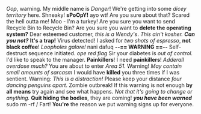 _Oop_, warning.
My middle name is _Danger_!
We're getting into some _dicey territory_ here.
Shneaky!
**sPoOpY!**
ayo wtf
Are you sure about that?
Scared the hell outta me!
Moo - I'm a turkey!
Are you sure you want to send Recycle Bin to Recycle Bin?
Are you sure you want to **delete the operating system?**
Dear esteemed customer, _this is a Wendy's_.
_This ain't kosher._
**_Can you not?_**
**It's a trap!**
Virus detected!
I asked for _two shots of espresso_, **not black coffee**!
_Loopholes galore!_
nani dafuq
**--== WARNING ==--**
Self-destruct sequence initiated.
_ope red flag_
Sir your diabetes is _out of control._
I'd like to speak to the manager.
**Painkillers**! I need **painkillers**!
_Adderall overdose much?_
You are about to enter _Area 51_.
Warning! _May contain small amounts of sarcasm_
I would have **killed** you three times if I was sentient.
Warning: _This is a distraction!_
Please keep your distance _four dancing penguins apart_.
Zombie outbreak!
If this warning is not enough **by all means** try again and see what happens. _Not that it's going to change or anything._
**Quit hiding the bodies**, they are coming!
**_you have been warned_**
sudo rm -rf /
Fart!
**You're** the reason we put warning signs up for everyone.